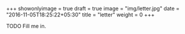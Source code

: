 +++
showonlyimage = true
draft = true
image = "img/letter.jpg"
date = "2016-11-05T18:25:22+05:30"
title = "letter"
weight = 0
+++

TODO Fill me in.

